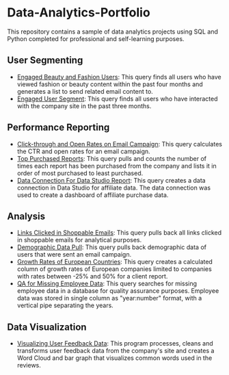 # Data-Analytics-Portfolio
This repository contains a sample of data analytics projects using SQL and Python completed for professional and self-learning purposes.

## User Segmenting    
- [Engaged Beauty and Fashion Users](https://github.com/steph1178/Data-Analytics-Portfolio/blob/master/Segmented%20engaged%20beauty%20and%20fashion%20users): This query finds all users who have viewed fashion or beauty content within the past four months and generates a list to send related email content to.     
- [Engaged User Segment](https://github.com/steph1178/Data-Analytics-Portfolio/blob/master/segmenting%20engaged%20users): This query finds all users who have interacted with the company site in the past three months.   

## Performance Reporting    
* [Click-through and Open Rates on Email Campaign](https://github.com/steph1178/Data-Analytics-Portfolio/blob/master/Email%20Campaign%20CTR%20and%20Open%20Rates): This query calculates the CTR and open rates for an email campaign.   
* [Top Purchased Reports](https://github.com/steph1178/Data-Analytics-Portfolio/blob/master/A%20list%20of%20the%20company's%20%20most%20purchased%20reports): This query pulls and counts the number of times each report has been purchased from the company and lists it in order of most purchased to least purchased. 
* [Data Connection For Data Studio Report](https://github.com/steph1178/Data-Analytics-Portfolio/blob/master/Data%20Connection%20For%20Data%20Studio): This query creates a data connection in Data Studio for affiliate data. The data connection was used to create a dashboard of affiliate purchase data.

## Analysis
* [Links Clicked in Shoppable Emails](https://github.com/steph1178/Data-Analytics-Portfolio/blob/master/Links%20Clicked%20in%20Shopping%20Emails): This query pulls back all links clicked in shoppable emails for analytical purposes.
* [Demographic Data Pull](https://github.com/steph1178/Data-Analytics-Portfolio/blob/master/demographic%20data%20pull): This query pulls back demographic data of users that were sent an email campaign.
* [Growth Rates of European Countries](https://github.com/steph1178/Data-Analytics-Portfolio/blob/master/Revenue%20Growth%20Rates%20for%20European%20Companies): This query creates a calculated column of growth rates of European companies limited to companies with rates between -25% and 50% for a client report.
* [QA for Missing Employee Data](https://github.com/steph1178/Data-Analytics-Portfolio/blob/master/QA%20Missing%20Data): This query searches for missing employee data in a database for quality assurance purposes. Employee data was stored in single column as "year:number" format, with a vertical pipe separating the years.

## Data Visualization
* [Visualizing User Feedback Data](https://github.com/steph1178/Data-Analytics-Portfolio/blob/master/Visualizing%20User%20Feedback%20Data): This program processes, cleans and transforms user feedback data from the company's site and creates a Word Cloud and bar graph that visualizes common words used in the reviews.

